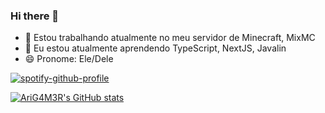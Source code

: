 ### Hi there 👋

<!--
**arig4m3r/arig4m3r** is a ✨ _special_ ✨ repository because its `README.md` (this file) appears on your GitHub profile.

Here are some ideas to get you started:

- 🔭 I’m currently working on ...
- 🌱 I’m currently learning ...
- 👯 I’m looking to collaborate on ...
- 🤔 I’m looking for help with ...
- 💬 Ask me about ...
- 📫 How to reach me: ...
- 😄 Pronouns: ...
- ⚡ Fun fact: ...
-->

- 🔭 Estou trabalhando atualmente no meu servidor de Minecraft, MixMC
- 🌱 Eu estou atualmente aprendendo TypeScript, NextJS, Javalin
- 😄 Pronome: Ele/Dele

[![spotify-github-profile](https://spotify-github-profile.vercel.app/api/view?uid=arizinhorocha&cover_image=true&theme=default)](https://github.com/kittinan/spotify-github-profile)

[![AriG4M3R's GitHub stats](https://github-readme-stats.vercel.app/api?username=arig4m3r&theme=radical)](https://github.com/anuraghazra/github-readme-stats)
